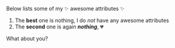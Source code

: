 Below lists some of my :sparkles: awesome attributes :sparkles:

1. The **best** one is nothing, I do *not* have any awesome attributes
2. The **second** one is again __*nothing*__, :broken_heart:

What about you?
